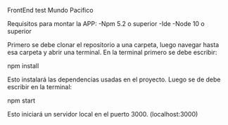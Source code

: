 FrontEnd test Mundo Pacifico

Requisitos para montar la APP:
-Npm 5.2 o superior
-Ide
-Node 10 o superior

Primero se debe clonar el repositorio a una carpeta, luego navegar hasta esa carpeta y abrir una terminal.
En la terminal primero se debe escribir:

npm install

Esto instalará las dependencias usadas en el proyecto. Luego se de debe escribir en la terminal:

npm start

Esto iniciará un servidor local en el puerto 3000. (localhost:3000)
